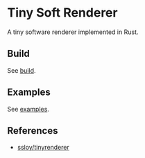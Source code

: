 # Tiny Soft Renderer

A tiny software renderer implemented in Rust.

## Build

See [build](misc/docs/build.md).

## Examples

See [examples](misc/docs/examples.md).

## References

- [ssloy/tinyrenderer](https://github.com/ssloy/tinyrenderer)
